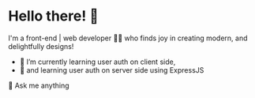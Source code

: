 # Hello there! 👋
I'm a front-end | web developer 👩‍💻 who finds joy in creating modern, and delightfully designs!

- 🌱 I’m currently learning user auth on client side,
- 🧠 and learning user auth on server side using ExpressJS

💬 Ask me anything
<!--
**valeian3/valeian3** is a ✨ _special_ ✨ repository because its `README.md` (this file) appears on your GitHub profile.

Here are some ideas to get you started:

- 🔭 I’m currently working on ...
- 🧠 I'm currently learning ...
- 👩‍💻 I'm currently crafting a ...
- 🌱 I’m currently learning ...
- 👯 I’m looking to collaborate on ...
- 🤔 I’m looking for help with ...
- 💬 Ask me about ...
- 📫 How to reach me: ...
- 😄 Pronouns: ...
- ⚡ Fun fact: ...
-->
